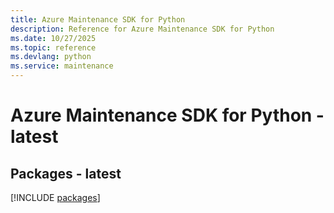 ```yaml
---
title: Azure Maintenance SDK for Python
description: Reference for Azure Maintenance SDK for Python
ms.date: 10/27/2025
ms.topic: reference
ms.devlang: python
ms.service: maintenance
---
```

# Azure Maintenance SDK for Python - latest
## Packages - latest
[!INCLUDE [packages](maintenance-index.md)]